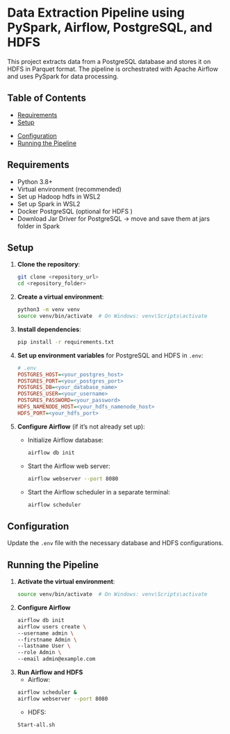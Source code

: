 # Data Extraction Pipeline using PySpark, Airflow, PostgreSQL, and HDFS

This project extracts data from a PostgreSQL database and stores it on HDFS in Parquet format. The pipeline is orchestrated with Apache Airflow and uses PySpark for data processing.

## Table of Contents
- [Requirements](#requirements)
- [Setup](#setup)
<!-- - [Project Structure](#project-structure) -->
- [Configuration](#configuration)
- [Running the Pipeline](#running-the-pipeline)

## Requirements
- Python 3.8+
- Virtual environment (recommended)
- Set up Hadoop hdfs in WSL2
- Set up Spark in WSL2
- Docker PostgreSQL (optional for HDFS )
- Download Jar Driver for PostgreSQL -> move and save them at jars folder in Spark

## Setup

1. **Clone the repository**:
    ```bash
    git clone <repository_url>
    cd <repository_folder>
    ```

2. **Create a virtual environment**:
    ```bash
    python3 -m venv venv
    source venv/bin/activate  # On Windows: venv\Scripts\activate
    ```

3. **Install dependencies**:
    ```bash
    pip install -r requirements.txt
    ```

4. **Set up environment variables** for PostgreSQL and HDFS in `.env`:
    ```ini
    # .env
    POSTGRES_HOST=<your_postgres_host>
    POSTGRES_PORT=<your_postgres_port>
    POSTGRES_DB=<your_database_name>
    POSTGRES_USER=<your_username>
    POSTGRES_PASSWORD=<your_password>
    HDFS_NAMENODE_HOST=<your_hdfs_namenode_host>
    HDFS_PORT=<your_hdfs_port>
    ```

5. **Configure Airflow** (if it’s not already set up):
    - Initialize Airflow database:
      ```bash
      airflow db init
      ```
    - Start the Airflow web server:
      ```bash
      airflow webserver --port 8080
      ```
    - Start the Airflow scheduler in a separate terminal:
      ```bash
      airflow scheduler
      ```

<!-- ## Project Structure

project_folder/ 
├── dags/ # Folder containing Airflow DAGs 
├── scripts/ # PySpark scripts for data processing 
│ └── extract_data.py 
├── .env # Environment variables 
├── README.md 
└── requirements.txt # Python dependencies -->

## Configuration

Update the `.env` file with the necessary database and HDFS configurations.

## Running the Pipeline

1. **Activate the virtual environment**:
   ```bash
   source venv/bin/activate  # On Windows: venv\Scripts\activate
2. **Configure Airflow**
    ```bash
    airflow db init
    airflow users create \
    --username admin \
    --firstname Admin \
    --lastname User \
    --role Admin \
    --email admin@example.com
3. **Run Airflow and HDFS**
    - Airflow:
    ```bash
    airflow scheduler &
    airflow webserver --port 8080
    ```
    - HDFS:
    ```bash
    Start-all.sh
    ```

